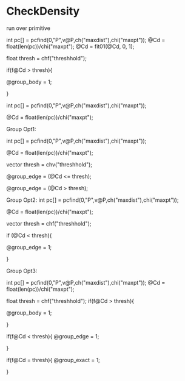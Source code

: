 # CheckDensity
<PW> run over primitive
  
int pc[] = pcfind(0,"P",v@P,ch("maxdist"),chi("maxpt"));
@Cd = float(len(pc))/chi("maxpt"); 
@Cd = fit01(@Cd, 0, 1);

float thresh = chf("threshhold");


if(f@Cd > thresh){

@group_body = 1;

}  
  
int pc[] = pcfind(0,"P",v@P,ch("maxdist"),chi("maxpt"));
  
@Cd = float(len(pc))/chi("maxpt"); 

Group Opt1: 
  
  
int pc[] = pcfind(0,"P",v@P,ch("maxdist"),chi("maxpt"));
  
@Cd = float(len(pc))/chi("maxpt"); 

  
vector thresh = chv("threshhold");

@group_edge = (@Cd <= thresh);
                             
@group_edge = (@Cd > thresh);
  
  
 
Group Opt2: 
int pc[] = pcfind(0,"P",v@P,ch("maxdist"),chi("maxpt"));
  
@Cd = float(len(pc))/chi("maxpt"); 
  

vector thresh = chf("threshhold");
  
if (@Cd < thresh){

@group_edge = 1;
                  

}  
  
                  
Group Opt3:  
  
int pc[] = pcfind(0,"P",v@P,ch("maxdist"),chi("maxpt"));
@Cd = float(len(pc))/chi("maxpt"); 

float thresh = chf("threshhold");
if(f@Cd > thresh){

@group_body = 1;

}

if(f@Cd < thresh){
@group_edge = 1;

}

if(f@Cd = thresh){
@group_exact = 1;

}  

